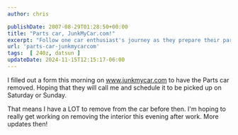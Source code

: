 ```yaml
---
author: chris

publishDate: 2007-08-29T01:28:50+00:00
title: "Parts car, JunkMyCar.com!"
excerpt: "Follow one car enthusiast's journey as they prepare their parts car for removal, detailing the labor-intensive process of interior stripping."
url: 'parts-car-junkmycarcom'
tags:  [ 240z, datsun ] 
updateDate: 2024-11-15T12:15:17-06:00
---
```


I filled out a form this morning on www.junkmycar.com to have the Parts car removed. Hoping that they will call me and schedule it to be picked up on Saturday or Sunday.

That means I have a LOT to remove from the car before then. I'm hoping to really get working on removing the interior this evening after work. More updates then!
